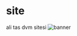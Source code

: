 # site
ali tas dvm sitesi
![banner](https://user-images.githubusercontent.com/97441252/149083156-47feaebf-0ea5-4d8b-ba71-7399c9a26654.png)
